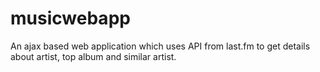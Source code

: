 # musicwebapp
An ajax based web application which uses API from last.fm to get details about artist, top album and similar artist.
